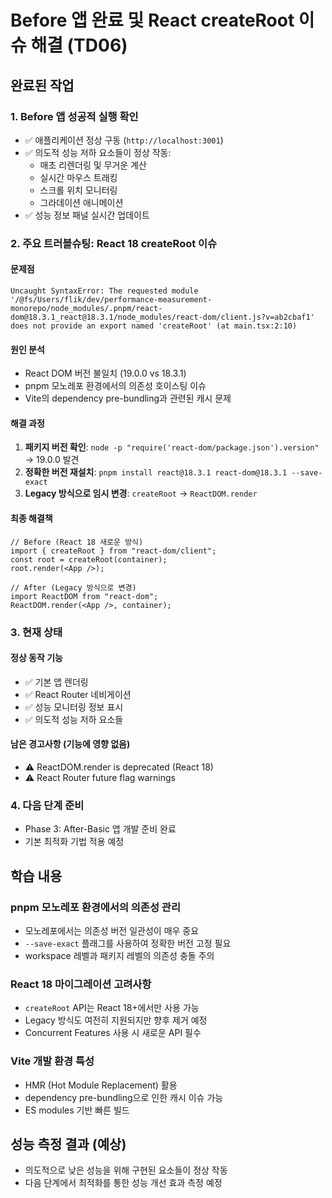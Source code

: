 # Before 앱 완료 및 React createRoot 이슈 해결 (TD06)

## 완료된 작업

### 1. Before 앱 성공적 실행 확인

- ✅ 애플리케이션 정상 구동 (`http://localhost:3001`)
- ✅ 의도적 성능 저하 요소들이 정상 작동:
  - 매초 리렌더링 및 무거운 계산
  - 실시간 마우스 트래킹
  - 스크롤 위치 모니터링
  - 그라데이션 애니메이션
- ✅ 성능 정보 패널 실시간 업데이트

### 2. 주요 트러블슈팅: React 18 createRoot 이슈

#### 문제점

```
Uncaught SyntaxError: The requested module '/@fs/Users/flik/dev/performance-measurement-monorepo/node_modules/.pnpm/react-dom@18.3.1_react@18.3.1/node_modules/react-dom/client.js?v=ab2cbaf1' does not provide an export named 'createRoot' (at main.tsx:2:10)
```

#### 원인 분석

- React DOM 버전 불일치 (19.0.0 vs 18.3.1)
- pnpm 모노레포 환경에서의 의존성 호이스팅 이슈
- Vite의 dependency pre-bundling과 관련된 캐시 문제

#### 해결 과정

1. **패키지 버전 확인**: `node -p "require('react-dom/package.json').version"` → 19.0.0 발견
2. **정확한 버전 재설치**: `pnpm install react@18.3.1 react-dom@18.3.1 --save-exact`
3. **Legacy 방식으로 임시 변경**: `createRoot` → `ReactDOM.render`

#### 최종 해결책

```tsx
// Before (React 18 새로운 방식)
import { createRoot } from "react-dom/client";
const root = createRoot(container);
root.render(<App />);

// After (Legacy 방식으로 변경)
import ReactDOM from "react-dom";
ReactDOM.render(<App />, container);
```

### 3. 현재 상태

#### 정상 동작 기능

- ✅ 기본 앱 렌더링
- ✅ React Router 네비게이션
- ✅ 성능 모니터링 정보 표시
- ✅ 의도적 성능 저하 요소들

#### 남은 경고사항 (기능에 영향 없음)

- ⚠️ ReactDOM.render is deprecated (React 18)
- ⚠️ React Router future flag warnings

### 4. 다음 단계 준비

- Phase 3: After-Basic 앱 개발 준비 완료
- 기본 최적화 기법 적용 예정

## 학습 내용

### pnpm 모노레포 환경에서의 의존성 관리

- 모노레포에서는 의존성 버전 일관성이 매우 중요
- `--save-exact` 플래그를 사용하여 정확한 버전 고정 필요
- workspace 레벨과 패키지 레벨의 의존성 충돌 주의

### React 18 마이그레이션 고려사항

- `createRoot` API는 React 18+에서만 사용 가능
- Legacy 방식도 여전히 지원되지만 향후 제거 예정
- Concurrent Features 사용 시 새로운 API 필수

### Vite 개발 환경 특성

- HMR (Hot Module Replacement) 활용
- dependency pre-bundling으로 인한 캐시 이슈 가능
- ES modules 기반 빠른 빌드

## 성능 측정 결과 (예상)

- 의도적으로 낮은 성능을 위해 구현된 요소들이 정상 작동
- 다음 단계에서 최적화를 통한 성능 개선 효과 측정 예정
